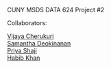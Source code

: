 CUNY MSDS DATA 624 Project #2

Collaborators:

[Vijaya Cherukuri](https://github.com/vijay564)  
[Samantha Deokinanan](https://github.com/greeneyefirefly)  
[Priya Shaji](https://github.com/)  
[Habib Khan](https://github.com/habibkhan89)  
